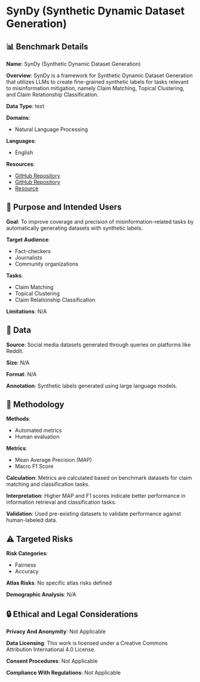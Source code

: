 # SynDy (Synthetic Dynamic Dataset Generation)

## 📊 Benchmark Details

**Name**: SynDy (Synthetic Dynamic Dataset Generation)

**Overview**: SynDy is a framework for Synthetic Dynamic Dataset Generation that utilizes LLMs to create fine-grained synthetic labels for tasks relevant to misinformation mitigation, namely Claim Matching, Topical Clustering, and Claim Relationship Classification.

**Data Type**: text

**Domains**:
- Natural Language Processing

**Languages**:
- English

**Resources**:
- [GitHub Repository](https://github.com/RIET-lab/syndy-service)
- [GitHub Repository](https://github.com/RIET-lab/syndy-ui)
- [Resource](https://bit.ly/syndyDemoVideo)

## 🎯 Purpose and Intended Users

**Goal**: To improve coverage and precision of misinformation-related tasks by automatically generating datasets with synthetic labels.

**Target Audience**:
- Fact-checkers
- Journalists
- Community organizations

**Tasks**:
- Claim Matching
- Topical Clustering
- Claim Relationship Classification

**Limitations**: N/A

## 💾 Data

**Source**: Social media datasets generated through queries on platforms like Reddit.

**Size**: N/A

**Format**: N/A

**Annotation**: Synthetic labels generated using large language models.

## 🔬 Methodology

**Methods**:
- Automated metrics
- Human evaluation

**Metrics**:
- Mean Average Precision (MAP)
- Macro F1 Score

**Calculation**: Metrics are calculated based on benchmark datasets for claim matching and classification tasks.

**Interpretation**: Higher MAP and F1 scores indicate better performance in information retrieval and classification tasks.

**Validation**: Used pre-existing datasets to validate performance against human-labeled data.

## ⚠️ Targeted Risks

**Risk Categories**:
- Fairness
- Accuracy

**Atlas Risks**:
No specific atlas risks defined

**Demographic Analysis**: N/A

## 🔒 Ethical and Legal Considerations

**Privacy And Anonymity**: Not Applicable

**Data Licensing**: This work is licensed under a Creative Commons Attribution International 4.0 License.

**Consent Procedures**: Not Applicable

**Compliance With Regulations**: Not Applicable
